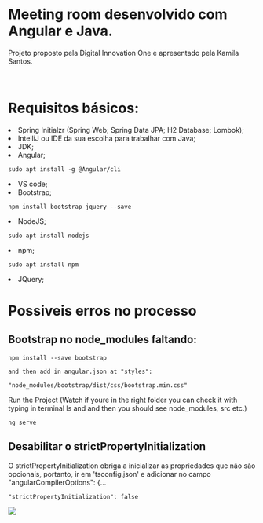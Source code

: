 # Meeting room desenvolvido com Angular e Java.
<p> Projeto proposto pela Digital Innovation One e apresentado pela Kamila Santos.</p><br/>

# Requisitos básicos:
<li>Spring Initialzr (Spring Web; Spring Data JPA; H2 Database; Lombok);
<li>IntelliJ ou IDE da sua escolha para trabalhar com Java;
<li>JDK;
<li>Angular;

``` sudo apt install -g @Angular/cli ```

<li>VS code;
<li>Bootstrap;

``` npm install bootstrap jquery --save ``` 

<li>NodeJS;

``` sudo apt install nodejs ```

<li>npm;

``` sudo apt install npm ```

<li>JQuery;



# Possiveis erros no processo

## Bootstrap no node_modules faltando:

``` npm install --save bootstrap ```

``` and then add in angular.json at "styles": ```

``` "node_modules/bootstrap/dist/css/bootstrap.min.css" ```

<p> Run the Project (Watch if youre in the right folder you can check it with typing in terminal ls and and then you should see node_modules, src etc.)</p>

``` ng serve ```

## Desabilitar o strictPropertyInitialization

<p> O strictPropertyInitialization obriga a inicializar as propriedades que não são opcionais, portanto, ir em 'tsconfig.json' e adicionar no campo "angularCompilerOptions": {... </p> 

``` "strictPropertyInitialization": false ``` 


<img src="img1.png">

